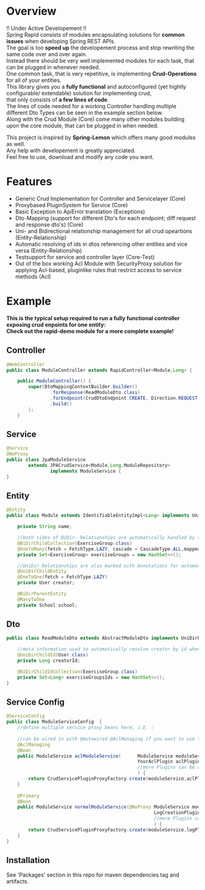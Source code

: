 # Overview  
!! Under Active Developement !!  
Spring Rapid consists of modules encapsulating solutions for **common issues** when developing Spring REST APIs.  
The goal is too **speed up** the developement process and stop rewriting the same code over and over again.  
Instead there should be very well implemented modules for each task, that can be plugged in whenever needed.  
One common task, that is very repetitive, is implementing **Crud-Operations** for all of your entities.  
This library gives you a **fully functional** and autoconfigured (yet hightly configurable/ extendable) solution for implementing crud,  
that only consists of **a few lines of code**.  
The lines of code needed for a working Controller handling multiple different Dto Types can be seen in the example section below.  
Along with the Crud Module (Core) come many other modules building upon the core module, that can be plugged in when needed.  
  
This project is inspired by **Spring-Lemon** which offers many good modules as well.  
Any help with developement is greatly appreciated.  
Feel free to use, download and modify any code you want.  
  
  
# Features  
* Generic Crud Implementation for Controller and Servicelayer                                        (Core)  
* Proxybased PluginSystem for Service                                                                (Core)  
* Basic Exception to ApiError translation                                                            (Exceptions)  
* Dto-Mapping (support for different Dto's for each endpoint; diff request and response dto's)       (Core)  
* Uni- and Bidirectional relationship management for all crud opeartions                             (Entity-Relationship)  
* Automatic resolving of ids in dtos referencing other entities and vice versa                       (Entity-Relationship)  
* Testsupport for service and controller layer                                                       (Core-Test)  
* Out of the box working Acl Module with SecurityProxy solution for applying Acl-based, pluginlike 
  rules that restrict access to service methods                                                       (Acl)            
    
    
# Example  
**This is the typical setup required to run a fully functional controller exposing crud enpoints for one entity:**  
**Check out the rapid-demo module for a more complete example!**  
## Controller    
  
```java
@WebController
public class ModuleController extends RapidController<Module,Long> {

    public ModuleController() {
        super(DtoMappingContextBuilder.builder()
                .forResponse(ReadModuleDto.class)
                .forEndpoint(CrudDtoEndpoint.CREATE, Direction.REQUEST, CreateModuleDto.class)
                .build()
        );
    }
```
  
  
## Service   
  
```java
@Service
@NoProxy
public class JpaModuleService
        extends JPACrudService<Module,Long,ModuleRepository>
                implements ModuleService {
}
```  
  
## Entity    
  
```java
@Entity
public class Module extends IdentifiableEntityImpl<Long> implements UniDirParent, BiDirChild, BiDirParent {

    private String name;

    //both sides of BiDir- Relationships are automatically handled by the Framework  
    @BiDirChildCollection(ExerciseGroup.class)
    @OneToMany(fetch = FetchType.LAZY, cascade = CascadeType.ALL,mappedBy = "module")
    private Set<ExerciseGroup> exerciseGroups = new HashSet<>();

    //UniDir Relationships are also marked with Annotations for automatic Dto-Mapping (Entity gets resolved from id)  
    @UniDirChildEntity
    @OneToOne(fetch = FetchType.LAZY)
    private User creator;

    @BiDirParentEntity
    @ManyToOne
    private School school;
```  
  
## Dto  
  
```java
public class ReadModuleDto extends AbstractModuleDto implements UniDirParentDto, BiDirParentDto {

    //meta information used to automatically resolve creator by id when mapping dto to entity
    @UniDirChildId(User.class)
    private Long creatorId;

    @BiDirChildIdCollection(ExerciseGroup.class)
    private Set<Long> exerciseGroupsIds = new HashSet<>();
}
```
  
## Service Config    
  
```java
@ServiceConfig
public class ModuleServiceConfig  {
    //define multiple service proxy beans here, i.E. :
    
    //can be wired in with @Autowired @AclManaging if you want to use the version of the service, that also stores acl information  
    @AclManaging
    @Bean
    public ModuleService aclModuleService(      ModuleService moduleService,
                                                YourAclPlugin aclPlugin,
                                                //more Plugins can be added here...
                                                ) {
        return CrudServicePluginProxyFactory.create(moduleService,aclPlugin);
    }
    
    @Primary
    @Bean
    public ModuleService normalModuleService(@NoProxy ModuleService moduleService,
                                                      LogCreationPlugin logPlugin,
                                                      //more Plugins can be added here...
                                                      ) {
        return CrudServicePluginProxyFactory.create(moduleService,logPlugin);
    }
}
```  
  
## Installation  
See 'Packages' section in this repo for maven dependencies tag and artifacts.  


